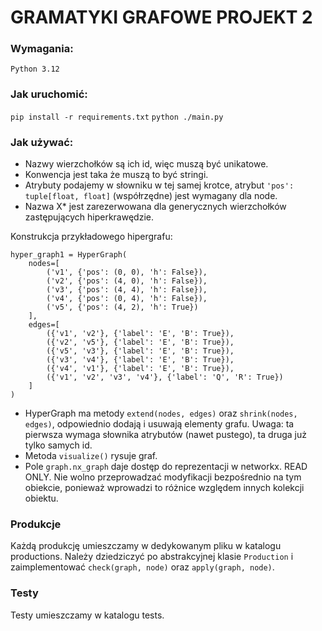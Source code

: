 # GRAMATYKI GRAFOWE PROJEKT 2
### Wymagania:
`Python 3.12`

### Jak uruchomić:
`pip install -r requirements.txt`
`python ./main.py`

### Jak używać:

- Nazwy wierzchołków są ich id, więc muszą być unikatowe. 
- Konwencja jest taka że muszą to być stringi.
- Atrybuty podajemy w słowniku w tej samej krotce, atrybut `'pos': tuple[float, float]` (współrzędne) jest wymagany dla node.
- Nazwa X* jest zarezerwowana dla generycznych wierzchołków zastępujących hiperkrawędzie.

Konstrukcja przykładowego hipergrafu:
```
hyper_graph1 = HyperGraph(
    nodes=[
        ('v1', {'pos': (0, 0), 'h': False}),
        ('v2', {'pos': (4, 0), 'h': False}),
        ('v3', {'pos': (4, 4), 'h': False}),
        ('v4', {'pos': (0, 4), 'h': False}),
        ('v5', {'pos': (4, 2), 'h': True})
    ],
    edges=[
        ({'v1', 'v2'}, {'label': 'E', 'B': True}),
        ({'v2', 'v5'}, {'label': 'E', 'B': True}),
        ({'v5', 'v3'}, {'label': 'E', 'B': True}),
        ({'v3', 'v4'}, {'label': 'E', 'B': True}),
        ({'v4', 'v1'}, {'label': 'E', 'B': True}),
        ({'v1', 'v2', 'v3', 'v4'}, {'label': 'Q', 'R': True})
    ]
)
```

- HyperGraph ma metody `extend(nodes, edges)` oraz `shrink(nodes, edges)`, odpowiednio dodają i usuwają elementy grafu. Uwaga: ta pierwsza wymaga słownika atrybutów (nawet pustego), ta druga już tylko samych id.
- Metoda `visualize()` rysuje graf.
- Pole `graph.nx_graph` daje dostęp do reprezentacji w networkx. READ ONLY. Nie wolno przeprowadzać modyfikacji bezpośrednio na tym obiekcie, ponieważ wprowadzi to różnice względem innych kolekcji obiektu.

### Produkcje
Każdą produkcję umieszczamy w dedykowanym pliku w katalogu productions.
Należy dziedziczyć po abstrakcyjnej klasie `Production` i zaimplementować `check(graph, node)` oraz `apply(graph, node)`.


### Testy
Testy umieszczamy w katalogu tests.


